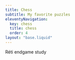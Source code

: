 ```yaml
---
title: Chess
subtitle: My favorite puzzles
eleventyNavigation:
  key: chess
  title: chess
  order: 4
layout: "base.liquid"
---
```

<link rel="stylesheet" href="/static/lichess-pgn-viewer.css" />

Réti endgame study
<div id="reti" class="chess"></div>

<script src="/static/chess.js" type="module"></script>
